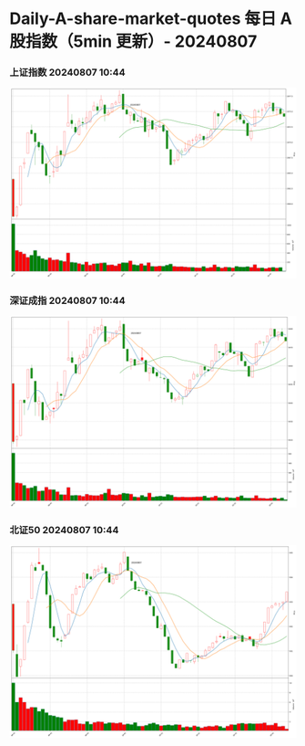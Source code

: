 
# Daily-A-share-market-quotes 每日 A 股指数（5min 更新）- 20240807

### 上证指数 20240807 10:44
![](./fig/2024/8/20240807-sh000001.png)

### 深证成指 20240807 10:44
![](./fig/2024/8/20240807-sz399001.png)

### 北证50 20240807 10:44
![](./fig/2024/8/20240807-bj899050.png)
